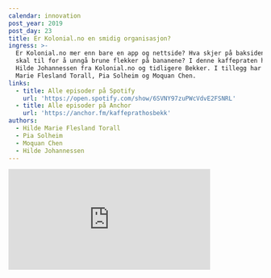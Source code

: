 ```yaml
---
calendar: innovation
post_year: 2019
post_day: 23
title: Er Kolonial.no en smidig organisasjon?
ingress: >-
  Er Kolonial.no mer enn bare en app og nettside? Hva skjer på baksiden? Og hva
  skal til for å unngå brune flekker på bananene? I denne kaffepraten har vi
  Hilde Johannessen fra Kolonial.no og tidligere Bekker. I tillegg har vi Hilde
  Marie Flesland Torall, Pia Solheim og Moquan Chen.
links:
  - title: Alle episoder på Spotify
    url: 'https://open.spotify.com/show/6SVNY97zuPWcVdvE2FSNRL'
  - title: Alle episoder på Anchor
    url: 'https://anchor.fm/kaffeprathosbekk'
authors:
  - Hilde Marie Flesland Torall
  - Pia Solheim
  - Moquan Chen
  - Hilde Johannessen
---
```


<iframe src="https://anchor.fm/kaffeprathosbekk/embed/episodes/--e9iuh2" height="200px" width="400px" frameborder="0" scrolling="no"></iframe>
